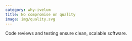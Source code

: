 ```yaml
---
category: why-ivelum
title: No compromise on quality
image: img/quality.svg
---
```


Code reviews and testing ensure clean, scalable software.
